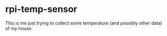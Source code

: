 # rpi-temp-sensor
This is me just trying to collect some temperature (and possibly other data) of my house.
